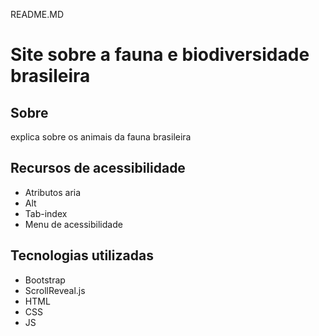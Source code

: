 README.MD
# Site sobre a fauna e biodiversidade brasileira
## Sobre
explica sobre os animais da fauna brasileira
## Recursos de acessibilidade
- Atributos aria
- Alt
- Tab-index
- Menu de acessibilidade
## Tecnologias utilizadas
- Bootstrap
- ScrollReveal.js
- HTML
- CSS
- JS
